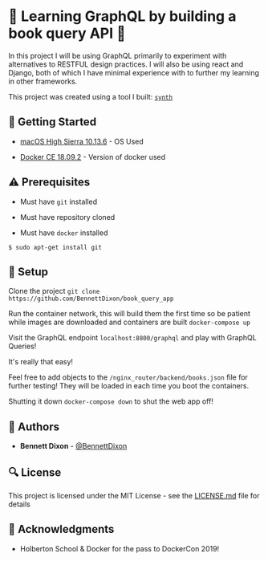 # :shell: Learning GraphQL by building a book query API :shell:

In this project I will be using GraphQL primarily to experiment with alternatives to RESTFUL design practices. I will also be using react and Django, both of which I have minimal experience with to further my learning in other frameworks.

This project was created using a tool I built: [`synth`](https://github.com/bennettdixon/synth)

## :running: Getting Started

- [macOS High Sierra 10.13.6](https://apple.com) - OS Used

- [Docker CE 18.09.2](https://blog.docker.com/2018/11/introducing-docker-engine-18-09/) - Version of docker used

## :warning: Prerequisites

- Must have `git` installed

- Must have repository cloned

- Must have `docker` installed

```
$ sudo apt-get install git
```

## :wrench: Setup

Clone the project
`git clone https://github.com/BennettDixon/book_query_app`

Run the container network, this will build them the first time so be patient while images are downloaded and containers are built
`docker-compose up`

Visit the GraphQL endpoint `localhost:8800/graphql` and play with GraphQL Queries!

It's really that easy!

Feel free to add objects to the `/nginx_router/backend/books.json` file for further testing! They will be loaded in each time you boot the containers.

Shutting it down
`docker-compose down` to shut the web app off!

## :blue_book: Authors

- **Bennett Dixon** - [@BennettDixon](https://github.com/BennettDixon)

## :mag: License

This project is licensed under the MIT License - see the [LICENSE.md](https://github.com/BennettDixon/book_query_app/LICENSE.md) file for details

## :mega: Acknowledgments

- Holberton School & Docker for the pass to DockerCon 2019!
